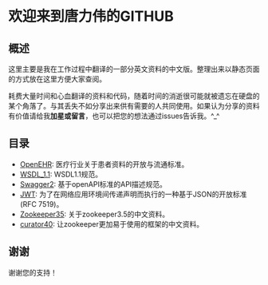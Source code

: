 # 欢迎来到唐力伟的GITHUB

## 概述

这里主要是我在工作过程中翻译的一部分英文资料的中文版。整理出来以静态页面的方式放在这里方便大家查阅。

耗费大量时间和心血翻译的资料和代码，随着时间的消逝很可能就被遗忘在硬盘的某个角落了。与其丢失不如分享出来供有需要的人共同使用。如果认为分享的资料有价值请给我**加星或留言**，也可以把您的想法通过issues告诉我。^_^

## 目录

- [OpenEHR](openEHR/index.html): 医疗行业关于患者资料的开放与流通标准。
- [WSDL_1.1](wsdl1_1/index.html): WSDL1.1规范。
- [Swagger2](swagger2/index.html): 基于openAPI标准的API描述规范。 
- [JWT](jwt/index.html): 为了在网络应用环境间传递声明而执行的一种基于JSON的开放标准(RFC 7519)。
- [Zookeeper35](zookeeper35/index.html): 关于zookeeper3.5的中文资料。
- [curator40](curator40/index.html): 让zookeeper更加易于使用的框架的中文资料。

## 谢谢

谢谢您的支持！

